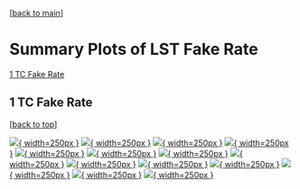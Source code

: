 [[back to main](./)]

# <a name="top"></a> Summary Plots of LST Fake Rate

[1 TC Fake Rate](#1)<br/>



## <a name="1"></a> 1 TC Fake Rate

 [[back to top](#top)]

[![](../mtv/var/TC_fakerate_pt.png){ width=250px }](TC_fakerate_pt.html)
[![](../mtv/var/TC_fakerate_ptzoom.png){ width=250px }](TC_fakerate_ptzoom.html)
[![](../mtv/var/TC_fakerate_ptlow.png){ width=250px }](TC_fakerate_ptlow.html)
[![](../mtv/var/TC_fakerate_ptlowzoom.png){ width=250px }](TC_fakerate_ptlowzoom.html)
[![](../mtv/var/TC_fakerate_ptmtv.png){ width=250px }](TC_fakerate_ptmtv.html)
[![](../mtv/var/TC_fakerate_ptmtvzoom.png){ width=250px }](TC_fakerate_ptmtvzoom.html)
[![](../mtv/var/TC_fakerate_eta.png){ width=250px }](TC_fakerate_eta.html)
[![](../mtv/var/TC_fakerate_etazoom.png){ width=250px }](TC_fakerate_etazoom.html)
[![](../mtv/var/TC_fakerate_etacoarse.png){ width=250px }](TC_fakerate_etacoarse.html)
[![](../mtv/var/TC_fakerate_etacoarsezoom.png){ width=250px }](TC_fakerate_etacoarsezoom.html)
[![](../mtv/var/TC_fakerate_phi.png){ width=250px }](TC_fakerate_phi.html)
[![](../mtv/var/TC_fakerate_phizoom.png){ width=250px }](TC_fakerate_phizoom.html)
[![](../mtv/var/TC_fakerate_phicoarse.png){ width=250px }](TC_fakerate_phicoarse.html)
[![](../mtv/var/TC_fakerate_phicoarsezoom.png){ width=250px }](TC_fakerate_phicoarsezoom.html)
